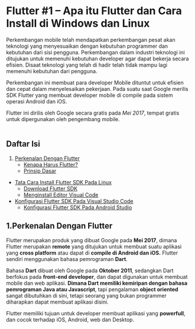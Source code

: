 # Flutter #1 – Apa itu Flutter dan Cara Install di Windows dan Linux

Perkembangan mobile telah mendapatkan perkembangan pesat akan teknologi yang menyesuaikan dengan kebutuhan programmer dan kebutuhan dari sisi pengguna. Perkembangan dalam industri teknologi ini ditujukan untuk memenuhi kebutuhan developer agar dapat bekerja secara efisien. Disaat teknologi yang telah di hadir telah tidak mampu lagi memenuhi kebutuhan dari pengguna.

Perkembangan ini membuat para developer Mobile dituntut untuk efisien dan cepat dalam menyelesaikan pekerjaan. Pada suatu saat Google merilis SDK Flutter yang membuat developer mobile di compile pada sistem operasi Android dan iOS.

Flutter ini dirilis oleh Google secara gratis pada *Mei 2017*,  tempat gratis untuk dipergunakan oleh pengembang mobile.
<br></br>

## Daftar Isi

1. [Perkenalan Dengan Flutter](#perkenalan)
   - [Kenapa Harus Flutter?](#kenapa)
   - [Prinsip Dasar](#prinsip)
* [Tata Cara Install Flutter SDK Pada Linux](#tata-cara)
   - [Download Flutter SDK](#download)
   - [Menginstall Editor Visual Code](#install)
* [Konfigurasi Flutter SDK Pada Visual Studio Code](#konfigurasi)
    - [Konfigurasi Flutter SDK Pada Android Studio](#konfigurasi-2)


<a name="perkenalan"></a>
## 1.Perkenalan Dengan Flutter

Flutter merupakan produk yang dibuat Google pada **Mei 2017**,  dimana Flutter merupakan **remote** yang ditujukan untuk membuat suatu aplikasi yang **cross platform** atau dapat di **compile di Android dan iOS.** Flutter sendiri menggunakan bahasa pemrograman **Dart**. 

Bahasa **Dart** dibuat oleh Google pada **Oktober 2011**, sedangkan Dart berfokus pada **front-end developer**, dan dapat digunakan untuk membuat mobile dan web aplikasi. **Dimana Dart memiliki kemiripan dengan bahasa pemrograman Java atau Javascript**, tapi pengalaman **object oriented** sangat dibutuhkan di sini, tetapi seorang yang bukan programmer diharapkan dapat membuat aplikasi disini.

Flutter memiliki tujuan untuk developer membuat aplikasi yang **powerfull**, dan cocok terhadap iOS, Android, web dan Desktop.

